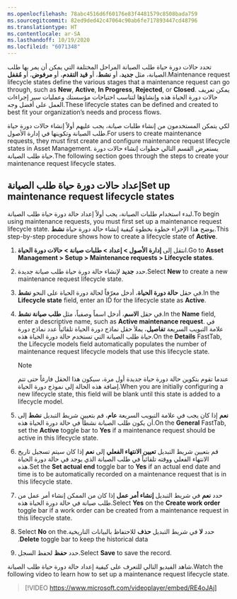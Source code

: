 ```yaml
---
ms.openlocfilehash: 78abc4516d6f60176e83f4481579c8508bada759
ms.sourcegitcommit: 82ed9ded42c47064c90ab6fe717893447cd48796
ms.translationtype: HT
ms.contentlocale: ar-SA
ms.lasthandoff: 10/19/2020
ms.locfileid: "6071348"
---
```

<span data-ttu-id="27c25-101">تحدد حالات دورة حياة طلب الصيانة المراحل المختلفة التي يمكن أن يمر بها طلب الصيانة، مثل **جديد**، أو **نشط**، أو **قيد التقدم**، أو **مرفوض**، أو **مُقفل**.</span><span class="sxs-lookup"><span data-stu-id="27c25-101">Maintenance request lifecycle states define the various stages that a maintenance request can go through, such as **New**, **Active**, **In Progress**, **Rejected**, or **Closed**.</span></span> <span data-ttu-id="27c25-102">يمكن تعريف حالات دورة الحياة هذه وإنشاؤها لتناسب احتياجات مؤسستك وعمليات سير إجراءات العمل على أفضل وجه.</span><span class="sxs-lookup"><span data-stu-id="27c25-102">These lifecycle states can be defined and created to best fit your organization’s needs and process flows.</span></span>

<span data-ttu-id="27c25-103">لكي يتمكن المستخدمون من إنشاء طلبات صيانة، يجب عليهم أولاً إنشاء حالات دورة حياة طلب الصيانة وتكوينها في إدارة الأصول.</span><span class="sxs-lookup"><span data-stu-id="27c25-103">For users to create maintenance requests, they must first create and configure maintenance request lifecycle states in Asset Management.</span></span> <span data-ttu-id="27c25-104">يستعرض القسم التالي خطوات إنشاء حالات دورة حياة طلب الصيانة.</span><span class="sxs-lookup"><span data-stu-id="27c25-104">The following section goes through the steps to create your maintenance request lifecycle states.</span></span>

## <a name="set-up-maintenance-request-lifecycle-states"></a><span data-ttu-id="27c25-105">إعداد حالات دورة حياة طلب الصيانة</span><span class="sxs-lookup"><span data-stu-id="27c25-105">Set up maintenance request lifecycle states</span></span>
<span data-ttu-id="27c25-106">لبدء استخدام طلبات الصيانة، يجب أولاً إعداد حالة دورة حياة طلب الصيانة.</span><span class="sxs-lookup"><span data-stu-id="27c25-106">To begin using maintenance requests, you must first set up a maintenance request lifecycle state.</span></span> <span data-ttu-id="27c25-107">يوضح هذا الإجراء خطوة بخطوة كيفية إنشاء حالة دورة حياة **نشط**.</span><span class="sxs-lookup"><span data-stu-id="27c25-107">This step-by-step procedure shows how to create a lifecycle state of **Active**.</span></span>

1.  <span data-ttu-id="27c25-108">انتقل إلى **‏‫إدارة الأصول‬ > إعداد > ‏‫طلبات صيانة‬ > حالات دورة الحياة**.</span><span class="sxs-lookup"><span data-stu-id="27c25-108">Go to **Asset Management > Setup > Maintenance requests > Lifecycle states**.</span></span>
2.  <span data-ttu-id="27c25-109">حدد **جديد** لإنشاء حالة دورة حياة طلب صيانة جديدة.</span><span class="sxs-lookup"><span data-stu-id="27c25-109">Select **New** to create a new maintenance request lifecycle state.</span></span>
3.  <span data-ttu-id="27c25-110">في حقل **حالة دورة الحياة**، أدخل معرّفاً لحالة دورة الحياة على النحو **نشط**.</span><span class="sxs-lookup"><span data-stu-id="27c25-110">In the **Lifecycle state** field, enter an ID for the lifecycle state as **Active**.</span></span>
4.  <span data-ttu-id="27c25-111">في حقل **الاسم**، أدخل اسماً وصفياً، مثل **طلب صيانة نشط**.</span><span class="sxs-lookup"><span data-stu-id="27c25-111">In the **Name** field, enter a descriptive name, such as **Active maintenance request**.</span></span>
<span data-ttu-id="27c25-112">في علامة التبويب السريعة **تفاصيل**، يملأ حقل نماذج دورة الحياة تلقائياً عدد نماذج دورة حياة طلب الصيانة التي تستخدم حالة دورة الحياة هذه.</span><span class="sxs-lookup"><span data-stu-id="27c25-112">On the **Details** FastTab, the Lifecycle models field automatically populates the number of maintenance request lifecycle models that use this lifecycle state.</span></span>
    > [!NOTE] 
    > <span data-ttu-id="27c25-113">عندما تقوم بتكوين حالة دورة حياة جديدة أول مرة، سيكون هذا الحقل فارغاً حتى تتم إضافة هذه الحالة إلى نموذج دورة الحياة.</span><span class="sxs-lookup"><span data-stu-id="27c25-113">When you are initially configuring a new lifecycle state, this field will be blank until this state is added to a lifecycle model.</span></span>

5.  <span data-ttu-id="27c25-114">في علامة التبويب السريعة **عام**، قم بتعيين شريط التبديل **نشط** إلى **‎نعم** إذا كان يجب أن يكون طلب الصيانة نشطاً في حالة دورة الحياة هذه.</span><span class="sxs-lookup"><span data-stu-id="27c25-114">On the **General** FastTab, set the **Active** toggle bar to **Yes** if a maintenance request should be active in this lifecycle state.</span></span>
6.  <span data-ttu-id="27c25-115">قم بتعيين شريط التبديل **تعيين الانتهاء الفعلي** إلى **نعم** إذا كان سيتم تسجيل تاريخ الانتهاء الفعلي ووقته تلقائياً في طلب الصيانة الذي يوجد في حالة دورة الحياة هذه.</span><span class="sxs-lookup"><span data-stu-id="27c25-115">Set the **Set actual end** toggle bar to **Yes** if an actual end date and time is to be automatically recorded on a maintenance request that is in this lifecycle state.</span></span>
7.  <span data-ttu-id="27c25-116">حدد **نعم** في شريط التبديل **إنشاء أمر عمل** إذا كان من الممكن إنشاء أمر عمل من طلب صيانة في حالة دورة الحياة هذه.</span><span class="sxs-lookup"><span data-stu-id="27c25-116">Select **Yes** on the **Create work order** toggle bar if a work order can be created from a maintenance request in this lifecycle state.</span></span>
8.  <span data-ttu-id="27c25-117">حدد **لا** في شريط التبديل **‏‫حذف** للاحتفاظ بالبيانات التاريخية.</span><span class="sxs-lookup"><span data-stu-id="27c25-117">Select **No** on the **Delete** toggle bar to keep the historical data.</span></span> 
9.  <span data-ttu-id="27c25-118">حدد **حفظ** لحفظ السجل.</span><span class="sxs-lookup"><span data-stu-id="27c25-118">Select **Save** to save the record.</span></span>

 
<span data-ttu-id="27c25-119">شاهد الفيديو التالي للتعرف على كيفية إعداد حالة دورة حياة طلب الصيانة.</span><span class="sxs-lookup"><span data-stu-id="27c25-119">Watch the following video to learn how to set up a maintenance request lifecycle state.</span></span>
 > [!VIDEO https://www.microsoft.com/videoplayer/embed/RE4oJAj]

